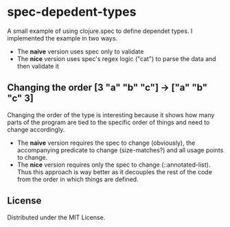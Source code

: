 # spec-depedent-types

A small example of using clojure.spec to define dependet types. I implemented the example in two ways.

- The **naive** version uses spec only to validate
- The **nice** version uses spec's regex logic ("cat") to parse the data and then validate it

## Changing the order [3 "a" "b" "c"] -> ["a" "b" "c" 3]

Changing the order of the type is interesting because it shows how many parts of the program are tied to the specific order of things and need to change accordingly.
 
- The **naive** version requires the spec to change (obviously), the accompanying predicate to change (size-matches?) and all usage points to change.
- The **nice** version requires only the spec to change (::annotated-list). Thus this approach is way better as it decouples the rest of the code from the order in which things are defined.

## License

Distributed under the MIT License.
